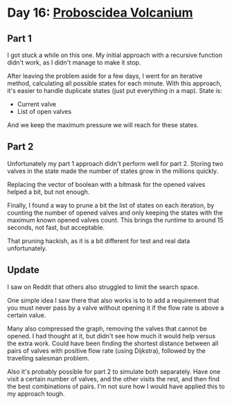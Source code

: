 # Day 16: [Proboscidea Volcanium](https://adventofcode.com/2022/day/16)

## Part 1

I got stuck a while on this one. My initial approach with a recursive function didn't work, as I didn't manage to make it stop.

After leaving the problem aside for a few days, I went for an iterative method, calculating all possible states for each minute. With this approach, it's easier to handle duplicate states (just put everything in a map). State is:

- Current valve
- List of open valves

And we keep the maximum pressure we will reach for these states.

## Part 2

Unfortunately my part 1 approach didn't perform well for part 2. Storing two valves in the state made the number of states grow in the millions quickly.

Replacing the vector of boolean with a bitmask for the opened valves helped a bit, but not enough.

Finally, I found a way to prune a bit the list of states on each iteration, by counting the number of opened valves and only keeping the states with the maximum known opened valves count. This brings the runtime to around 15 seconds, not fast, but acceptable.

That pruning hackish, as it is a bit different for test and real data unfortunately.

## Update

I saw on Reddit that others also struggled to limit the search space.

One simple idea I saw there that also works is to to add a requirement that you must never pass by a valve without opening it if the flow rate is above a certain value.

Many also compressed the graph, removing the valves that cannot be opened. I had thought at it, but didn't see how much it would help versus the extra work. Could have been finding the shortest distance between all pairs of valves with positive flow rate (using Dijkstra), followed by the travelling salesman problem.

Also it's probably possible for part 2 to simulate both separately. Have one visit a certain number of valves, and the other visits the rest, and then find the best combinations of pairs. I'm not sure how I would have applied this to my approach tough.

